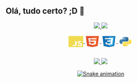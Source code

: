## Olá, tudo certo? ;D 🔭


<div align="center">
  <a href="https://github.com/williampscheidt">
  <img height="180em" src="https://github-readme-stats.vercel.app/api?username=williampscheidt&show_icons=true&theme=midnight-purple&include_all_commits=true&count_private=true"/>
  <img height="180em" src="https://github-readme-stats.vercel.app/api/top-langs/?username=williampscheidt&layout=midnight-purple"/>
</div>

<div align="center" style="animation: 3s ease-in 1s 2 reverse both paused slidein;"><br>
  <img align="center" alt="JS" height="30" width="40" src="https://raw.githubusercontent.com/devicons/devicon/master/icons/javascript/javascript-plain.svg">
  <img align="center" alt="HTML" height="30" width="40" src="https://raw.githubusercontent.com/devicons/devicon/master/icons/html5/html5-original.svg">
  <img align="center" alt="CSS" height="30" width="40" src="https://raw.githubusercontent.com/devicons/devicon/master/icons/css3/css3-original.svg">
  <img align="center" alt="PYTHON" height="30" width="40" src="https://raw.githubusercontent.com/devicons/devicon/master/icons/python/python-original.svg">
</div>
  
##
<div align="center">
  <a href="https://wa.me/47991962384"><img src="https://img.shields.io/badge/WhatsApp-25D366?style=for-the-badge&logo=whatsapp&logoColor=white"</a>
  <a href="t.me/williampscheidt1"><img src="https://img.shields.io/badge/Telegram-2CA5E0?style=for-the-badge&logo=telegram&logoColor=white"</a>
  
  
  ![Snake animation](https://github.com/williampscheidt/rafaballerini/blob/output/github-contribution-grid-snake.svg)
  
</div>
  
